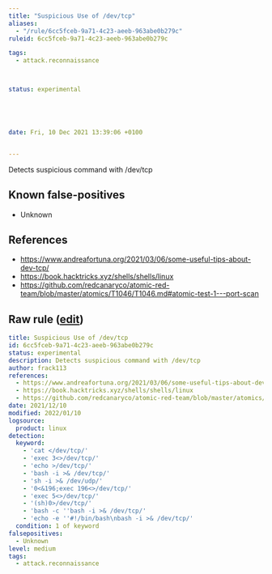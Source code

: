 ```yaml
---
title: "Suspicious Use of /dev/tcp"
aliases:
  - "/rule/6cc5fceb-9a71-4c23-aeeb-963abe0b279c"
ruleid: 6cc5fceb-9a71-4c23-aeeb-963abe0b279c

tags:
  - attack.reconnaissance



status: experimental





date: Fri, 10 Dec 2021 13:39:06 +0100


---
```


Detects suspicious command with /dev/tcp

<!--more-->


## Known false-positives

* Unknown



## References

* https://www.andreafortuna.org/2021/03/06/some-useful-tips-about-dev-tcp/
* https://book.hacktricks.xyz/shells/shells/linux
* https://github.com/redcanaryco/atomic-red-team/blob/master/atomics/T1046/T1046.md#atomic-test-1---port-scan


## Raw rule ([edit](https://github.com/SigmaHQ/sigma/edit/master/rules/linux/builtin/lnx_susp_dev_tcp.yml))
```yaml
title: Suspicious Use of /dev/tcp
id: 6cc5fceb-9a71-4c23-aeeb-963abe0b279c
status: experimental
description: Detects suspicious command with /dev/tcp
author: frack113
references:
  - https://www.andreafortuna.org/2021/03/06/some-useful-tips-about-dev-tcp/
  - https://book.hacktricks.xyz/shells/shells/linux
  - https://github.com/redcanaryco/atomic-red-team/blob/master/atomics/T1046/T1046.md#atomic-test-1---port-scan
date: 2021/12/10
modified: 2022/01/10
logsource:
  product: linux
detection:
  keyword:
    - 'cat </dev/tcp/'
    - 'exec 3<>/dev/tcp/'
    - 'echo >/dev/tcp/'
    - 'bash -i >& /dev/tcp/'
    - 'sh -i >& /dev/udp/'
    - '0<&196;exec 196<>/dev/tcp/'
    - 'exec 5<>/dev/tcp/'
    - '(sh)0>/dev/tcp/'
    - 'bash -c ''bash -i >& /dev/tcp/'
    - 'echo -e ''#!/bin/bash\nbash -i >& /dev/tcp/'
  condition: 1 of keyword
falsepositives:
  - Unknown
level: medium
tags:
  - attack.reconnaissance

```
